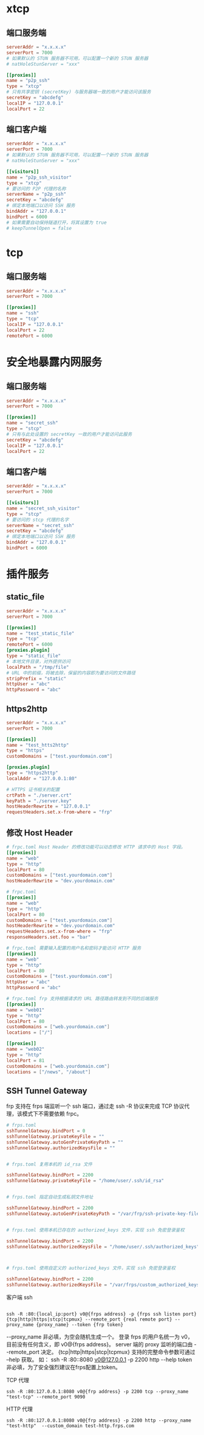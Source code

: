 # xtcp
## 端口服务端
```toml
serverAddr = "x.x.x.x"
serverPort = 7000
# 如果默认的 STUN 服务器不可用，可以配置一个新的 STUN 服务器
# natHoleStunServer = "xxx"

[[proxies]]
name = "p2p_ssh"
type = "xtcp"
# 只有共享密钥 (secretKey) 与服务器端一致的用户才能访问该服务
secretKey = "abcdefg"
localIP = "127.0.0.1"
localPort = 22
```

## 端口客户端
```toml
serverAddr = "x.x.x.x"
serverPort = 7000
# 如果默认的 STUN 服务器不可用，可以配置一个新的 STUN 服务器
# natHoleStunServer = "xxx"

[[visitors]]
name = "p2p_ssh_visitor"
type = "xtcp"
# 要访问的 P2P 代理的名称
serverName = "p2p_ssh"
secretKey = "abcdefg"
# 绑定本地端口以访问 SSH 服务
bindAddr = "127.0.0.1"
bindPort = 6000
# 如果需要自动保持隧道打开，将其设置为 true
# keepTunnelOpen = false

```


# tcp
## 端口服务端
```toml
serverAddr = "x.x.x.x"
serverPort = 7000

[[proxies]]
name = "ssh"
type = "tcp"
localIP = "127.0.0.1"
localPort = 22
remotePort = 6000

```

# 安全地暴露内网服务
## 端口服务端
```toml
serverAddr = "x.x.x.x"
serverPort = 7000

[[proxies]]
name = "secret_ssh"
type = "stcp"
# 只有与此处设置的 secretKey 一致的用户才能访问此服务
secretKey = "abcdefg"
localIP = "127.0.0.1"
localPort = 22
```
## 端口客户端
```toml
serverAddr = "x.x.x.x"
serverPort = 7000

[[visitors]]
name = "secret_ssh_visitor"
type = "stcp"
# 要访问的 stcp 代理的名字
serverName = "secret_ssh"
secretKey = "abcdefg"
# 绑定本地端口以访问 SSH 服务
bindAddr = "127.0.0.1"
bindPort = 6000
```


# 插件服务
## static_file
```toml
serverAddr = "x.x.x.x"
serverPort = 7000

[[proxies]]
name = "test_static_file"
type = "tcp"
remotePort = 6000
[proxies.plugin]
type = "static_file"
# 本地文件目录，对外提供访问
localPath = "/tmp/file"
# URL 中的前缀，将被去除，保留的内容即为要访问的文件路径
stripPrefix = "static"
httpUser = "abc"
httpPassword = "abc"
```
## https2http
```toml
serverAddr = "x.x.x.x"
serverPort = 7000

[[proxies]]
name = "test_htts2http"
type = "https"
customDomains = ["test.yourdomain.com"]

[proxies.plugin]
type = "https2http"
localAddr = "127.0.0.1:80"

# HTTPS 证书相关的配置
crtPath = "./server.crt"
keyPath = "./server.key"
hostHeaderRewrite = "127.0.0.1"
requestHeaders.set.x-from-where = "frp"

```
## 修改 Host Header
```toml
# frpc.toml Host Header 的修改功能可以动态修改 HTTP 请求中的 Host 字段。
[[proxies]]
name = "web"
type = "http"
localPort = 80
customDomains = ["test.yourdomain.com"]
hostHeaderRewrite = "dev.yourdomain.com"
```

```toml
# frpc.toml
[[proxies]]
name = "web"
type = "http"
localPort = 80
customDomains = ["test.yourdomain.com"]
hostHeaderRewrite = "dev.yourdomain.com"
requestHeaders.set.x-from-where = "frp"
responseHeaders.set.foo = "bar"

```

```toml
# frpc.toml 需要输入配置的用户名和密码才能访问 HTTP 服务
[[proxies]]
name = "web"
type = "http"
localPort = 80
customDomains = ["test.yourdomain.com"]
httpUser = "abc"
httpPassword = "abc"
```

```toml
# frpc.toml frp 支持根据请求的 URL 路径路由转发到不同的后端服务
[[proxies]]
name = "web01"
type = "http"
localPort = 80
customDomains = ["web.yourdomain.com"]
locations = ["/"]

[[proxies]]
name = "web02"
type = "http"
localPort = 81
customDomains = ["web.yourdomain.com"]
locations = ["/news", "/about"]


```

## SSH Tunnel Gateway
frp 支持在 frps 端监听一个 ssh 端口，通过走 ssh -R 协议来完成 TCP 协议代理，该模式下不需要依赖 frpc。
```toml
# frps.toml
sshTunnelGateway.bindPort = 0
sshTunnelGateway.privateKeyFile = ""
sshTunnelGateway.autoGenPrivateKeyPath = ""
sshTunnelGateway.authorizedKeysFile = ""


# frps.toml 复用本机的 id_rsa 文件

sshTunnelGateway.bindPort = 2200
sshTunnelGateway.privateKeyFile = "/home/user/.ssh/id_rsa"


# frps.toml 指定自动生成私钥文件地址

sshTunnelGateway.bindPort = 2200
sshTunnelGateway.autoGenPrivateKeyPath = "/var/frp/ssh-private-key-file"


# frps.toml 使用本机已存在的 authorized_keys 文件，实现 ssh 免密登录鉴权

sshTunnelGateway.bindPort = 2200
sshTunnelGateway.authorizedKeysFile = "/home/user/.ssh/authorized_keys"



# frps.toml 使用自定义的 authorized_keys 文件，实现 ssh 免密登录鉴权

sshTunnelGateway.bindPort = 2200
sshTunnelGateway.authorizedKeysFile = "/var/frps/custom_authorized_keys_file"


```


客户端 ssh
```shell

ssh -R :80:{local_ip:port} v0@{frps address} -p {frps ssh listen port} {tcp|http|https|stcp|tcpmux} --remote_port {real remote port} --proxy_name {proxy_name} --token {frp token}
``` 

--proxy_name 非必填，为空会随机生成一个。
登录 frps 的用户名统一为 v0，目前没有任何含义，即 v0@{frps address}。
server 端的 proxy 监听的端口由 --remote_port 决定。
{tcp|http|https|stcp|tcpmux} 支持的完整命令参数可通过 –help 获取。 如： ssh -R :80::8080 v0@127.0.0.1 -p 2200 http --help
token 非必填，为了安全强烈建议在frps配置上token。


TCP 代理

```shell
ssh -R :80:127.0.0.1:8080 v0@{frp address} -p 2200 tcp --proxy_name "test-tcp" --remote_port 9090
```

HTTP 代理
```shell
ssh -R :80:127.0.0.1:8080 v0@{frp address} -p 2200 http --proxy_name "test-http"  --custom_domain test-http.frps.com

```





















